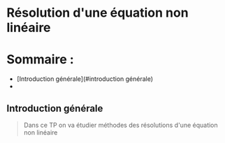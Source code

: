 # Résolution d'une équation non linéaire
# Sommaire :
 - [Introduction générale](#introduction générale)
 - 

## Introduction générale
> Dans ce TP on va étudier méthodes des résolutions d'une équation non linéaire

